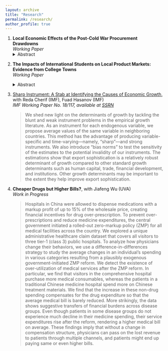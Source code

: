 ```yaml
---
layout: archive
title: "Research"
permalink: /research/
author_profile: true
---
```




1. **Local Economic Effects of the Post-Cold War Procurement Drawdowns** <br/>
    *Working Paper* 
     <details><summary>Abstract</summary> 
   <small>Economic convergence has slowed across places. In the effort to identify factors causing regional disparities, a decline in manufacturing has been cited as a possible culprit. This paper looks through a new angle, a downsizing procurement, and examines the impacts on economic disparities across areas. With the end of the arms race between the USA and the Soviet Union, the US adopted a much more modest defense policy: the domestic defense procurement dropped by more than 40% over a decade. I estimate the causal effects of the drawdowns with an instrumental-variable approach by exploring different procurement types across geographies in the Cold War era. I find that defense drawdowns significantly affected the local labor market at the county level: reducing contracting worth $1,000 per capita in the most impacted defense industries decreases industrial employment by 0.3-0.4 percentage points directly. The other manufacturing sectors cannot entirely absorb the reduced employment in the flagship defense-related sectors. Estimates also show a net adverse spillover effect on the local non-tradable sector, with a magnitude of one-third of the direct impacts. In contrast to declining employment, few impacts were on the civilian wage and the number of establishments. Investigations on the exit options find that the local population responds to a lower labor demand through reduced in-migration but no evidence of increased out-migration. Evidence of workers' limited exit options suggests the need for remedy programs such as place-based policies to alleviate the disproportionate allocation of adverse labor market impacts. </small>
</details>






2. **The Impacts of International Students on Local Product Markets: Evidence from College Towns** <br/>
   *Working Paper*
   <details><summary>Abstract</summary> 
   In the recent 20 years, the total number of students from abroad at U.S. colleges and universities almost doubled, from 0.54 million in 2000 to 1.09 million in 2017. This paper evaluates the consumption impacts of the massive inflows of international students who pursue higher education in the United States. Focusing on cities with a non-negligible size of college students, the analysis exploits the variation of the international student enrollment, and estimates the causal effects on the selected non-traded industry. With an instrumental variable to control for confounding factors, the result supports the existence of the demand contribution and quantifies its magnitude: a 500 increase of international college students into a city with 50,000 baseline population brings about six more food and drinking places. The positive effects are concentrated in small-sized establishments. This paper adds to the impact analysis of international students through the lens of local product market.
   </details>
   



3. [Sharp Instrument: A Stab at Identifying the Causes of Economic Growth](https://ssrn.com/abstract=3221175), with Reda Cherif (IMF), Fuad Hasanov (IMF) <br/>
   *IMF Working Paper No. 18/117, available at [SSRN](https://ssrn.com/abstract=3221175)*
   
   > We shed new light on the determinants of growth by tackling the blunt and weak instrument problems in the empirical growth literature. As an instrument for each endogenous variable, we propose average values of the same variable in neighboring countries. This method has the advantage of producing variable-specific and time-varying—namely, “sharp”—and strong instruments. We also introduce “bias norms” to test the sensitivity of the estimates to the potential invalidity of our instruments. The estimations show that export sophistication is a relatively robust determinant of growth compared to other standard growth determinants such as human capital, trade, financial development, and institutions. Other growth determinants may be important to the extent they help improve export sophistication.
   



4. **Cheaper Drugs but Higher Bills?**, with Jiafeng Wu (UVA) <br/>
   *Work in Progress*
   
   > Hospitals in China were allowed to dispense medications with a markup profit of up to 15% of the wholesale price, creating financial incentives for drug over-prescription. To prevent over-prescriptions and reduce medicine expenditures, the central government initiated a rolled-out zero-markup policy (ZMP) for all medical facilities across the country. We explored a unique administrative healthcare claim dataset that covers all visitors to three tier-1 (class 3) public hospitals. To analyze how physicians change their behaviors, we use a difference-in-differences strategy to study the average changes in an individual’s spending in various categories resulting from a plausibly exogenous government-initiated ZMP reform. We detect the existence of over-utilization of medical services after the ZMP reform. In particular, we find that visitors in the comprehensive hospital purchase more medical consumables, whereas the patients in a traditional Chinese medicine hospital spend more on Chinese treatment materials. We find that the increase in these non-drug spending compensates for the drug expenditure so that the average medical bill is barely reduced. More strikingly, the data shows suggestive transfers of financial burdens across disease groups. Even though patients in some disease groups do not experience much decline in their medicine spending, their service expenditures rise after the reform, rendering a higher medical bill on average. These findings imply that without a change in compensation structure, physicians can pass on the lost revenue to patients through multiple channels, and patients might end up paying same or even higher bills.  

